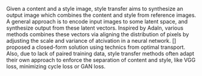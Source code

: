 Given a content and a style image, style transfer aims to synthesize an output image which combines the content and style from reference images. A general approach is to encode input images to some latent space, and synthesize output from these latent vectors. Inspired by AdaIn, various methods combines these vectors via aligning the distribution of pixels by adjusting the scale and variance of atcivation in a neural network. [] proposed a closed-form solution using technics from optimal transport. Also, due to lack of paired training data, style transfer methods often adapt their own approach to enforce the separation of content and style, like VGG loss, minimizing cycle loss or GAN loss.
